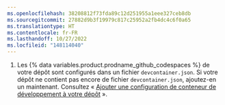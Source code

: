 ```yaml
---
ms.openlocfilehash: 38208812f73fda89c12d251955a1eee327ceb8db
ms.sourcegitcommit: 27882d9b3f19979c817c25952a2fb4dc4c6f0a65
ms.translationtype: HT
ms.contentlocale: fr-FR
ms.lasthandoff: 10/27/2022
ms.locfileid: "148114040"
---
```

1. Les {% data variables.product.prodname_github_codespaces %} de votre dépôt sont configurés dans un fichier `devcontainer.json`. Si votre dépôt ne contient pas encore de fichier `devcontainer.json`, ajoutez-en un maintenant. Consultez « [Ajouter une configuration de conteneur de développement à votre dépôt](/free-pro-team@latest/codespaces/setting-up-your-project-for-codespaces/setting-up-your-project-for-codespaces) ».